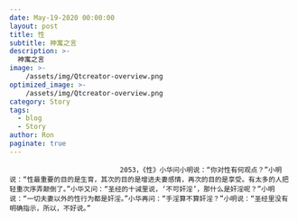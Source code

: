 ```yaml
---
date: May-19-2020 00:00:00
layout: post
title: 性
subtitle: 神寓之言
description: >-
  神寓之言
image: >-
    /assets/img/Qtcreator-overview.png
optimized_image: >-
    /assets/img/Qtcreator-overview.png
category: Story
tags:
  - blog
  - Story
author: Ron
paginate: true
---
```


							　　2053，《性》小华问小明说：“你对性有何观点？”小明说：“性最重要的目的是生育，其次的目的是增进夫妻感情，再次的目的是享受。有太多的人把轻重次序弄颠倒了。”小华又问：“圣经的十诫里说，‘不可奸淫’，那什么是奸淫呢？”小明说：“一切夫妻以外的性行为都是奸淫。”小华再问：“手淫算不算奸淫？”小明说：“圣经里没有明确指示，所以，不好说。”
							
							
						